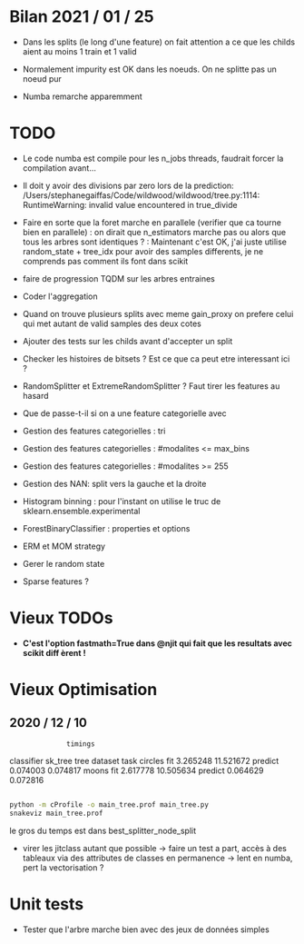
# Bilan 2021 / 01 / 25

- Dans les splits (le long d'une feature) on fait attention a ce que les childs aient au
 moins 1 train et 1 valid
 
- Normalement impurity est OK dans les noeuds. On ne splitte pas un noeud pur

- Numba remarche apparemment

# TODO

- Le code numba est compile pour les n_jobs threads, faudrait forcer la compilation
 avant... 

- Il doit y avoir des divisions par zero lors de la prediction: 
/Users/stephanegaiffas/Code/wildwood/wildwood/tree.py:1114: RuntimeWarning: invalid value encountered in true_divide

- Faire en sorte que la foret marche en parallele (verifier que ca tourne bien en
 parallele) : on dirait que n_estimators marche pas ou alors que tous les arbres sont
  identiques ? : Maintenant c'est OK, j'ai juste utilise random_state + tree_idx pour
   avoir des samples differents, je ne comprends pas comment ils font dans scikit

- faire de progression TQDM sur les arbres entraines

- Coder l'aggregation

- Quand on trouve plusieurs splits avec meme gain_proxy on prefere celui qui met
 autant de valid samples des deux cotes 
 
- Ajouter des tests sur les childs avant d'accepter un split

- Checker les histoires de bitsets ? Est ce que ca peut etre interessant ici ?

- RandomSplitter et ExtremeRandomSplitter ? Faut tirer les features au hasard 

- Que de passe-t-il si on a une feature categorielle avec 

- Gestion des features categorielles : tri 

- Gestion des features categorielles : #modalites <= max_bins

- Gestion des features categorielles : #modalites >= 255

- Gestion des NAN: split vers la gauche et la droite

- Histogram binning : pour l'instant on utilise le truc de sklearn.ensemble.experimental

- ForestBinaryClassifier : properties et options 

- ERM et MOM strategy

- Gerer le random state

- Sparse features ?

# Vieux TODOs

- **C'est l'option fastmath=True dans @njit qui fait que les resultats avec scikit diff
èrent !**


# Vieux Optimisation


## 2020 / 12 / 10

                  timings
classifier        sk_tree       tree
dataset task
circles fit      3.265248  11.521672
        predict  0.074003   0.074817
moons   fit      2.617778  10.505634
        predict  0.064629   0.072816

```bash

python -m cProfile -o main_tree.prof main_tree.py
snakeviz main_tree.prof
```
le gros du temps est dans best_splitter_node_split

- virer les jitclass autant que possible -> faire un test a part, accès à des
 tableaux via des attributes de classes en permanence -> lent en numba, pert la
  vectorisation ?

# Unit tests

- Tester que l'arbre marche bien avec des jeux de données simples

